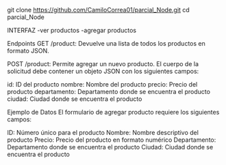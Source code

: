 git clone https://github.com/CamiloCorrea01/parcial_Node.git
cd parcial_Node

INTERFAZ
-ver productos
-agregar productos

Endpoints
GET /product: Devuelve una lista de todos los productos en formato JSON.

POST /product: Permite agregar un nuevo producto. El cuerpo de la solicitud debe contener un objeto JSON con los siguientes campos:

id: ID del producto
nombre: Nombre del producto
precio: Precio del producto
departamento: Departamento donde se encuentra el producto
ciudad: Ciudad donde se encuentra el producto

Ejemplo de Datos
El formulario de agregar producto requiere los siguientes campos:

ID: Número único para el producto
Nombre: Nombre descriptivo del producto
Precio: Precio del producto en formato numérico
Departamento: Departamento donde se encuentra el producto
Ciudad: Ciudad donde se encuentra el producto
